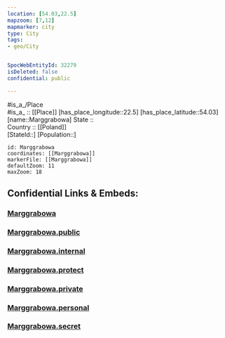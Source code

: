 ```yaml
---
location: [54.03,22.5] 
mapzoom: [7,12] 
mapmarker: city 
type: City
tags:
- geo/City


SpocWebEntityId: 32279
isDeleted: false
confidential: public

---
```

#is_a_/Place  
#is_a_ :: [[Place]] 
[has_place_longitude::22.5] 
[has_place_latitude::54.03] 
[name::Marggrabowa] 
State ::  
Country :: [[Poland]]  
[StateId::] 
[Population::] 



```leaflet
id: Marggrabowa
coordinates: [[Marggrabowa]] 
markerFile: [[Marggrabowa]] 
defaultZoom: 11 
maxZoom: 18
```


## Confidential Links & Embeds: 

### [Marggrabowa](/_Standards/Earth/Continent/Europe/Europe~East/Poland/Provinces~Poland/Podlachian/City/Marggrabowa.md) 

### [Marggrabowa.public](/_public/Earth/Continent/Europe/Europe~East/Poland/Provinces~Poland/Podlachian/City/Marggrabowa.public.md) 

### [Marggrabowa.internal](/_internal/Earth/Continent/Europe/Europe~East/Poland/Provinces~Poland/Podlachian/City/Marggrabowa.internal.md) 

### [Marggrabowa.protect](/_protect/Earth/Continent/Europe/Europe~East/Poland/Provinces~Poland/Podlachian/City/Marggrabowa.protect.md) 

### [Marggrabowa.private](/_private/Earth/Continent/Europe/Europe~East/Poland/Provinces~Poland/Podlachian/City/Marggrabowa.private.md) 

### [Marggrabowa.personal](/_personal/Earth/Continent/Europe/Europe~East/Poland/Provinces~Poland/Podlachian/City/Marggrabowa.personal.md) 

### [Marggrabowa.secret](/_secret/Earth/Continent/Europe/Europe~East/Poland/Provinces~Poland/Podlachian/City/Marggrabowa.secret.md)


